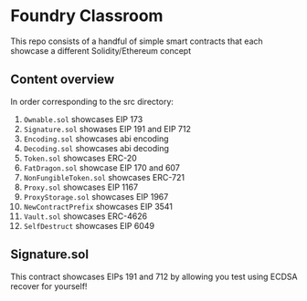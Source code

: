 # Foundry Classroom

This repo consists of a handful of simple smart contracts that each showcase a different Solidity/Ethereum concept

## Content overview

In order corresponding to the src directory:

1. `Ownable.sol` showcases EIP 173
1. `Signature.sol` showases EIP 191 and EIP 712
1. `Encoding.sol` showcases abi encoding
1. `Decoding.sol` showcases abi decoding
1. `Token.sol` showcases ERC-20
1. `FatDragon.sol` showcase EIP 170 and 607
1. `NonFungibleToken.sol` showcases ERC-721
1. `Proxy.sol` showcases EIP 1167
1. `ProxyStorage.sol` showcases EIP 1967
1. `NewContractPrefix` showcases EIP 3541
1. `Vault.sol` showcases ERC-4626
1. `SelfDestruct` showcases EIP 6049

## Signature.sol

This contract showcases EIPs 191 and 712 by allowing you test using ECDSA recover for yourself!
